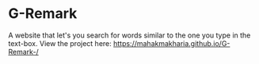# G-Remark
A website that let's you search for words similar to the one you type in the text-box.
View the project here: https://mahakmakharia.github.io/G-Remark-/
